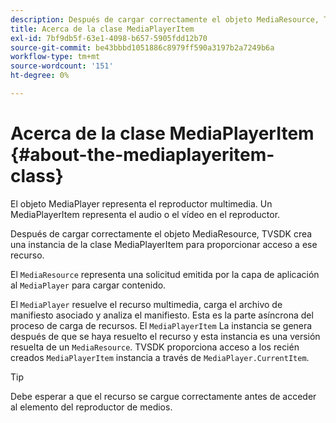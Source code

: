 ```yaml
---
description: Después de cargar correctamente el objeto MediaResource, TVSDK crea una instancia de la clase MediaPlayerItem para proporcionar acceso a ese recurso.
title: Acerca de la clase MediaPlayerItem
exl-id: 7bf9db5f-63e1-4098-b657-5905fdd12b70
source-git-commit: be43bbbd1051886c8979ff590a3197b2a7249b6a
workflow-type: tm+mt
source-wordcount: '151'
ht-degree: 0%

---
```


# Acerca de la clase MediaPlayerItem {#about-the-mediaplayeritem-class}

El objeto MediaPlayer representa el reproductor multimedia. Un MediaPlayerItem representa el audio o el vídeo en el reproductor.

Después de cargar correctamente el objeto MediaResource, TVSDK crea una instancia de la clase MediaPlayerItem para proporcionar acceso a ese recurso.

El `MediaResource` representa una solicitud emitida por la capa de aplicación al `MediaPlayer` para cargar contenido.

El `MediaPlayer` resuelve el recurso multimedia, carga el archivo de manifiesto asociado y analiza el manifiesto. Esta es la parte asíncrona del proceso de carga de recursos. El `MediaPlayerItem` La instancia se genera después de que se haya resuelto el recurso y esta instancia es una versión resuelta de un `MediaResource`. TVSDK proporciona acceso a los recién creados `MediaPlayerItem` instancia a través de `MediaPlayer.CurrentItem`.

>[!TIP]
>
>Debe esperar a que el recurso se cargue correctamente antes de acceder al elemento del reproductor de medios.
